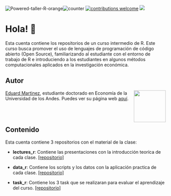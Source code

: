 ![Powered-taller-R-orange](https://img.shields.io/badge/Powered_by-Taller_R-blue?logo=R)![counter](https://enoj5nxaomlx2al.m.pipedream.net) [![contributions welcome](https://img.shields.io/badge/contributions-welcome-brightgreen.svg?style=flat)](https://github.com/taller-R/readme/issues) ![](https://img.shields.io/github/followers/taller-R?style=social)

<!-- https://www.geeksforgeeks.org/how-to-add-a-readme-to-your-github-profile/ -->

# Hola! :wave:

Esta cuenta contiene los repositorios de un curso intermedio de R. Este curso busca promover el uso de lenguajes de programación de código abierto (Open Source), familiarizando al estudiante con el entorno de trabajo de R e introduciendo a los estudiantes en algunos métodos computacionales aplicados en la investigación económica. 

## Autor

<img src="https://avatars2.githubusercontent.com/u/24576122?s=400&u=8092eac7857baab63d2e0c7243e473463b082b1a&v=4" align="right" width=100 height=100 alt="" />

[Eduard Martinez](https://github.com/eduard-martinez), estudiante doctorado en Economía de la Universidad de los Andes. Puedes ver su página web [aquí](https://eduard-martinez.github.io).

<br> </br> 

## Contenido 

Esta cuenta contiene 3 repositorios con el material de la clase:

- **lectures_r**: Contiene las presentaciones con la introducción teoríca de cada clase. [[repositorio]](https://github.com/taller-R/lectures_r)

- **data_r**: Contiene los scripts y los datos con la aplicación practica de cada clase. [[repositorio]](https://github.com/taller-R/data_r)

- **task_r**: Contiene los 3 task que se realizaran para evaluar el aprendizaje del curso. [[repositorio]](https://github.com/taller-R/task_r)






